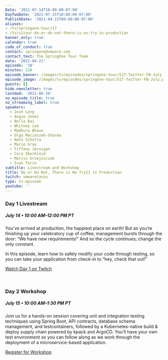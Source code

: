 ```yaml
---
Date: '2021-07-14T10:00:00-07:00'
DayTwoDate: '2021-07-15T10:00:00-07:00'
PublishDate: '2021-04-15T00:00:00-07:00'
aliases:
- /tv/springone-tour/17
- /tv/s1tour-do-or-do-not-there-is-no-try-in-production
banner_only: true
calendar: true
code_of_conduct: true
contact: springone@vmware.com
contact_text: the SpringOne Tour Team
date: '2021-04-21'
episode: '18'
minutes: 120
episode_banner: /images/tv/episodes/springone-tour/S1T-Twitter-FB-July.png
episode_image: /images/tv/episodes/springone-tour/S1T-Twitter-FB-July.png
guests: []
hide_newsletter: true
lastmod: '2021-06-20'
no_episode_title: true
no_streaming_label: true
speakers: 
  - Josh Long
  - Angie Jones 
  - Bella Bai
  - Whitney Lee 
  - Madhura Bhave
  - Olga Maciaszek-Sharma
  - Nate Schutta
  - Mario Gray
  - Tiffany Jernigan 
  - Cora Iberkleid
  - Marcin Grzejszczak
  - Ivan Tarin 
subtitle: Livestream and Workshop
title: Do or Do Not, There is No Try{} in Production
twitch: vmwaretanzu
type: tv-episode
youtube: ''
---
```


### Day 1 Livestream

<div class='flex align-items-center'>
	<h5>July 14 &bullet; 10:00 AM&ndash;12:00 PM PT
	<!-- <strong><a class='ml-3 lightbox' href='#day-1-reminder'><i class='fa fa-calendar-check mr-1'></i>Add to calendar</a></strong> -->
	</h5>
</div>

You’ve arrived at production, the happiest place on earth! But as you’re finishing up your celebratory cup of coffee, management bursts through the door: “We have new requirements!” And so the cycle continues; change the only constant. 
 
In this episode, learn how to safely modify your code through testing, so you can take your application from check-in to “hey, check that out!”

<a class='btn mt-2' href='https://www.twitch.tv/vmwaretanzu'>Watch Day 1 on Twitch</a>

<!-- <div id='day-1-reminder' class='p-5' style='display: none'>
	<h3 class='-text-white mb-3 text-center'>Add to calendar</h3>
  <div class='d-flex jc-between'>
      <script type="text/javascript">
          cal_single = ics();
          cal_single.addEvent('Do or Do Not, There is No Try{} in Production on Twitch', 'https://www.twitch.tv/vmwaretanzu', 'Twitch', '07/14/2021 10:00 am PDT', '07/14/2021 12:00 pm PDT');
      </script>
      <a href="#"
         onclick="javascript:cal_single.download('Do or Do Not, There is No Try\{\} in Production Day 1 on Twitch')"
         class='btn mr-2 mb-2'>Outlook/iCal</a> <a
          href="https://www.google.com/calendar/render?action=TEMPLATE&text=Do+or+Do+Not%2C+There+is+No+Try%7B%7D+in+Production+Day+1+Livestream&details=https%3A%2F%2Fwww.twitch.tv%2Fvmwaretanzu&dates=20210714T170000Z%2F20210714T190000Z"
          class='btn mb-2'>Google Calendar</a>
  </div>
</div> -->
<br>

### Day 2 Workshop

##### July 15 &bullet; 10:00 AM&ndash;1:30 PM PT

Join us for a hands-on session covering unit and integration testing techniques using Spring Boot, API contracts, database schema management, and testcontainers, followed by a Kubernetes-native build & deploy supply chain powered by kpack and ArgoCD. You’ll have your own test environment so you can follow along as we work through the deployment of a microservice-based application.

<a class='btn mt-2 lightbox' href='#register'>Register for Workshop</a>

<div id="register" class='p-5' style="display:none">
	<h3 class='-text-white mb-3 hide'>Register</h3>
	<script src="https://connect.tanzu.vmware.com/js/forms2/js/forms2.min.js"></script>
	<form id="mktoForm_8250"></form>
	<script>
	  MktoForms2.setOptions({formXDPath : "/rs/pivotal/images/marketo-xdframe-relative.html"});
	  MktoForms2.loadForm("https://connect.tanzu.vmware.com", "625-IUJ-009", 8250, function(form){
			form.onSuccess(function(values, followUpUrl) {
				form.getFormElem().hide();
				$('.hide').hide();
				$('.confirmation').show();
				return false;
			});
	  });
	</script>
	<div class='confirmation' style="display:none">
		<h3 class="-text-white mt-0">Thank you!</h3>
		<p>Join us on July 15 using this link:<br/> <span class='-text-white zoom-link'>https://VMware.zoom.us/j/98899426924?pwd=ejhNczJ1cFNmejNtM1ZsSzhKbVgrQT09</span></p>
<!-- 		<p>
			<strong>Add this workshop to your calendar:</strong>
			<br/>
			<strong>
	      <script type="text/javascript">
	          cal_single2 = ics();
	          cal_single2.addEvent('Do or Do Not, There is No Try\{\} in Production Workshop', 'https://VMware.zoom.us/j/98899426924?pwd=ejhNczJ1cFNmejNtM1ZsSzhKbVgrQT09', 'Zoom', '07/15/2021 10:00 am PDT', '07/15/2021 1:30 pm PDT');
	      </script>
				<a href="#" onclick="javascript:cal_single2.download('Do or Do Not, There is No Try\{\} in Production Day 2 Workshop')">Outlook/iCal</a>
	      &nbsp;&bullet;&nbsp;
	      <a href="https://www.google.com/calendar/render?action=TEMPLATE&text=Do+or+Do+Not%2C+There+is+No+Try%7B%7D+in+Production+Day+2+Workshop&details=https%3A%2F%2FVMware.zoom.us%2Fj%2F98899426924%3Fpwd%3DejhNczJ1cFNmejNtM1ZsSzhKbVgrQT09&dates=20210715T170000Z%2F20210715T203000Z">Google</a>
	    </strong>
	  </p> -->
	</div>
</div>